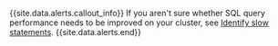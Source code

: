 {{site.data.alerts.callout_info}}
If you aren't sure whether SQL query performance needs to be improved on your cluster, see [Identify slow statements](query-behavior-troubleshooting.html#identify-slow-statements).
{{site.data.alerts.end}}